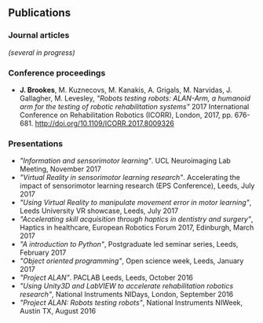 ## Publications

### Journal articles
*(several in progress)*

### Conference proceedings
* **J. Brookes**, M. Kuznecovs, M. Kanakis, A. Grigals, M. Narvidas, J. Gallagher, M. Levesley, *"Robots testing robots: ALAN-Arm, a humanoid arm for the testing of robotic rehabilitation systems"* 2017 International Conference on Rehabilitation Robotics (ICORR), London, 2017, pp. 676-681. <http://doi.org/10.1109/ICORR.2017.8009326>

### Presentations

* *"Information and sensorimotor learning"*. UCL Neuroimaging Lab Meeting, November 2017
* *"Virtual Reality in sensorimotor learning research"*. Accelerating the impact of sensorimotor learning research (EPS Conference), Leeds, July 2017
* *"Using Virtual Reality to manipulate movement error in motor learning"*, Leeds University VR showcase, Leeds, July 2017
* *"Accelerating skill acquisition through haptics in dentistry and surgery"*, Haptics in healthcare, European Robotics Forum 2017, Edinburgh, March 2017
* *"A introduction to Python"*, Postgraduate led seminar series, Leeds, February 2017
* *"Object oriented programming"*, Open science week, Leeds, January 2017
* *"Project ALAN"*. PACLAB Leeds, Leeds, October 2016
* *"Using Unity3D and LabVIEW to accelerate rehabilitation robotics research"*, National Instruments NIDays, London, September 2016
* *"Project ALAN: Robots testing robots"*, National Instruments NIWeek, Austin TX, August 2016
